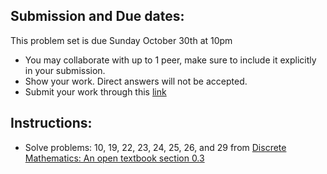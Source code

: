 ## Submission and Due dates:

This problem set is due Sunday October 30th at 10pm

- You may collaborate with up to 1 peer, make sure to include it explicitly in your submission.
- Show your work. Direct answers will not be accepted.
- Submit your work through this [link](tbd)

## Instructions:
- Solve problems: 10, 19, 22, 23, 24, 25, 26, and 29 from [Discrete Mathematics: An open textbook section 0.3](http://discrete.openmathbooks.org/dmoi3/sec_intro-sets.html)
